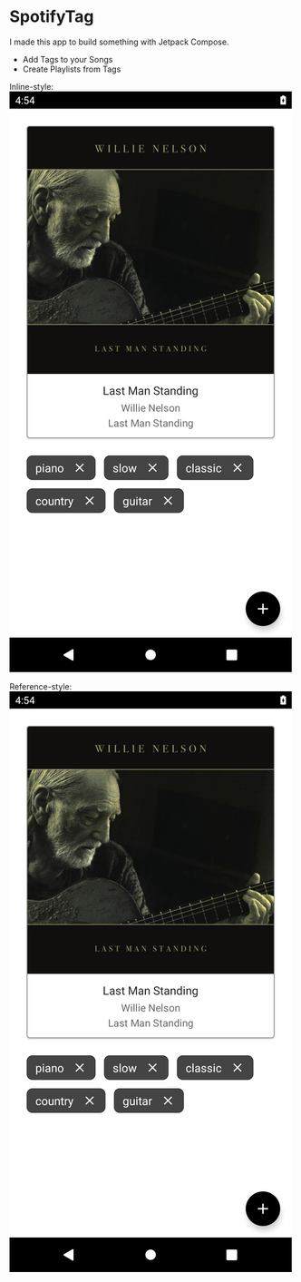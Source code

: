 # SpotifyTag

I made this app to build something with Jetpack Compose.
- Add Tags to your Songs
- Create Playlists from Tags

Inline-style: 
![alt text](https://github.com/AdrianoCelentano/SpotifyTag/blob/master/readme.png "Logo Title Text 1")

Reference-style: 
![alt text][logo]

[logo]: https://github.com/AdrianoCelentano/SpotifyTag/blob/master/readme.png "Logo"
